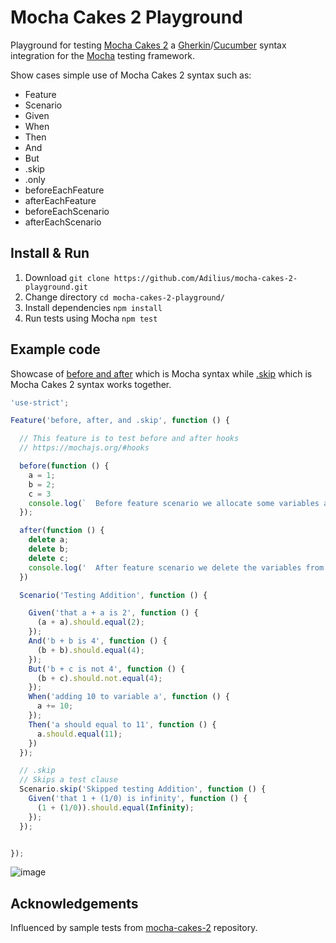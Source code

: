 # Mocha Cakes 2 Playground

Playground for testing [Mocha Cakes 2](https://www.npmjs.com/package/mocha-cakes-2) a [Gherkin](https://github.com/cucumber/cucumber/wiki/Gherkin)/[Cucumber](https://cucumber.io/) syntax integration for the [Mocha](https://mochajs.org/) testing framework.

Show cases simple use of Mocha Cakes 2 syntax such as:
- Feature 
- Scenario
- Given
- When
- Then
- And
- But
- .skip
- .only
- beforeEachFeature
- afterEachFeature
- beforeEachScenario
- afterEachScenario

## Install & Run
1. Download `git clone https://github.com/Adilius/mocha-cakes-2-playground.git`
2. Change directory `cd mocha-cakes-2-playground/`
3. Install dependencies `npm install`
4. Run tests using Mocha `npm test`


##  Example code
Showcase of [before and after](https://www.npmjs.com/package/mocha-cakes-2#skip) which is Mocha syntax while [.skip](https://www.npmjs.com/package/mocha-cakes-2#skip) which is Mocha Cakes 2 syntax works together.
```js
'use-strict';

Feature('before, after, and .skip', function () {

  // This feature is to test before and after hooks
  // https://mochajs.org/#hooks

  before(function () {
    a = 1;
    b = 2;
    c = 3
    console.log(`  Before feature scenario we allocate some variables a=${a}, b=${b}, c=${c}.`);
  });

  after(function () {
    delete a;
    delete b;
    delete c;
    console.log('  After feature scenario we delete the variables from memory.');
  })

  Scenario('Testing Addition', function () {

    Given('that a + a is 2', function () {
      (a + a).should.equal(2);
    });
    And('b + b is 4', function () {
      (b + b).should.equal(4);
    });
    But('b + c is not 4', function () {
      (b + c).should.not.equal(4);
    });
    When('adding 10 to variable a', function () {
      a += 10;
    });
    Then('a should equal to 11', function () {
      a.should.equal(11);
    })
  });

  // .skip
  // Skips a test clause
  Scenario.skip('Skipped testing Addition', function () {
    Given('that 1 + (1/0) is infinity', function () {
      (1 + (1/0)).should.equal(Infinity);
    });
  });


});
```
![image](https://github.com/user-attachments/assets/a1a2f0cf-0c51-485a-b2db-e877d5645165)

## Acknowledgements

Influenced by sample tests from [mocha-cakes-2](https://github.com/iensu/mocha-cakes-2/) repository.
